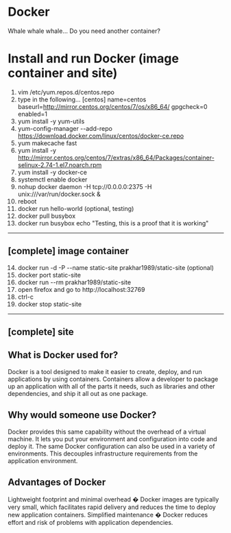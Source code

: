 # Docker
Whale whale whale... Do you need another container? 

# Install and run Docker (image container and site)
1. vim /etc/yum.repos.d/centos.repo
2. type in the following...
	[centos]
	name=centos
	baseurl=http://mirror.centos.org/centos/7/os/x86_64/
	gpgcheck=0
	enabled=1
3. yum install -y yum-utils
4. yum-config-manager --add-repo https://download.docker.com/linux/centos/docker-ce.repo
5. yum makecache fast
6. yum install -y http://mirror.centos.org/centos/7/extras/x86_64/Packages/container-selinux-2.74-1.el7.noarch.rpm
7. yum install -y docker-ce
8. systemctl enable docker
9. nohup docker daemon -H tcp://0.0.0.0:2375 -H unix:///var/run/docker.sock &
10. reboot
11. docker run hello-world (optional, testing)
12. docker pull busybox
13. docker run busybox echo "Testing, this is a proof that it is working"
--------------------------
[complete] image container
--------------------------
14. docker run -d -P --name static-site prakhar1989/static-site (optional)
15. docker port static-site
16. docker run --rm prakhar1989/static-site
17. open firefox and go to http://localhost:32769
18. ctrl-c
19. docker stop static-site
---------------
[complete] site
---------------

## What is Docker used for?
Docker is a tool designed to make it easier to create, deploy, and run applications by using containers. Containers allow a developer to package up an application with all of the parts it needs, such as libraries and other dependencies, and ship it all out as one package.

## Why would someone use Docker?
Docker provides this same capability without the overhead of a virtual machine. It lets you put your environment and configuration into code and deploy it. The same Docker configuration can also be used in a variety of environments. This decouples infrastructure requirements from the application environment.

## Advantages of Docker
Lightweight footprint and minimal overhead � Docker images are typically very small, which facilitates rapid delivery and reduces the time to deploy new application containers. Simplified maintenance � Docker reduces effort and risk of problems with application dependencies.
